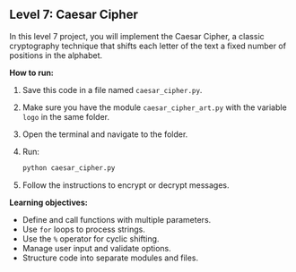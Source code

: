 ## Level 7: Caesar Cipher

In this level 7 project, you will implement the Caesar Cipher, a classic cryptography technique that shifts each letter of the text a fixed number of positions in the alphabet.

**How to run:**

1. Save this code in a file named `caesar_cipher.py`.
2. Make sure you have the module `caesar_cipher_art.py` with the variable `logo` in the same folder.
3. Open the terminal and navigate to the folder.
4. Run:

   ```bash
   python caesar_cipher.py
   ```

5. Follow the instructions to encrypt or decrypt messages.

**Learning objectives:**

- Define and call functions with multiple parameters.
- Use `for` loops to process strings.
- Use the `%` operator for cyclic shifting.
- Manage user input and validate options.
- Structure code into separate modules and files.
